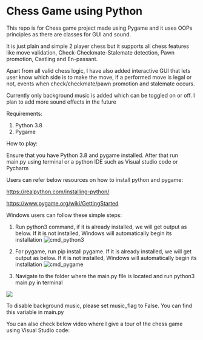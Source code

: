 # Chess Game using Python

This repo is for Chess game project made using Pygame and it uses OOPs principles as there are classes for GUI and sound.

It is just plain and simple 2 player chess but it supports all chess features like move validation, Check-Checkmate-Stalemate detection, Pawn promotion, Castling and En-passant.

Apart from all valid chess logic, I have also added interactive GUI that lets user know which side is to make the move, if a performed move is legal or not, events when check/checkmate/pawn promotion and stalemate occurs.

Currently only background music is added which can be toggled on or off. I plan to add more sound effects in the future

Requirements:
1) Python 3.8
2) Pygame

How to play:

Ensure that you have Python 3.8 and pygame installed. After that run main.py using terminal or a python IDE such as Visual studio code or Pycharm  

Users can refer below resources on how to install python and pygame:

https://realpython.com/installing-python/

https://www.pygame.org/wiki/GettingStarted


Windows users can follow these simple steps:

1) Run python3 command, if it is already installed, we will get output as below. If it is not installed, Windows will automatically begin its installation
![cmd_python3](https://user-images.githubusercontent.com/57386502/100330868-7e74aa00-2ff5-11eb-9382-0ebf1fd3a500.png)


2) For pygame, run pip install pygame. If it is already installed, we will get output as below. If it is not installed, Windows will automatically begin its installation
![cmd_pygame](https://user-images.githubusercontent.com/57386502/100330994-a49a4a00-2ff5-11eb-8894-4db15f895085.png)

3) Navigate to the folder where the main.py file is located and run python3 main.py in terminal
<img src="./New folder/run in cmd.png">

To disable background music, please set music_flag to False. You can find this variable in main.py

You can also check below video where I give a tour of the chess game using Visual Studio code:
